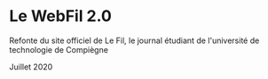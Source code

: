 # Le WebFil 2.0

Refonte du site officiel de Le Fil, le journal étudiant de l'université de technologie de Compiègne

Juillet 2020
